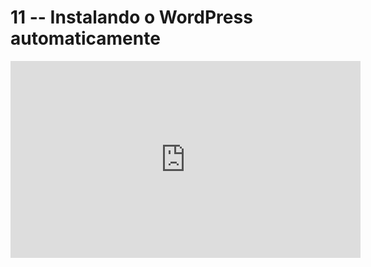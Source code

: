 # 11 -- Instalando o WordPress automaticamente

<iframe 
        width="560" 
        height="315" 
        src="https://www.youtube.com/embed/3pOOPioQ6-w" 
        title="YouTube video player" 
        frameborder="0" 
        allow="accelerometer; autoplay; clipboard-write; encrypted-media; gyroscope; picture-in-picture" 
        allowfullscreen
        >
</iframe>

